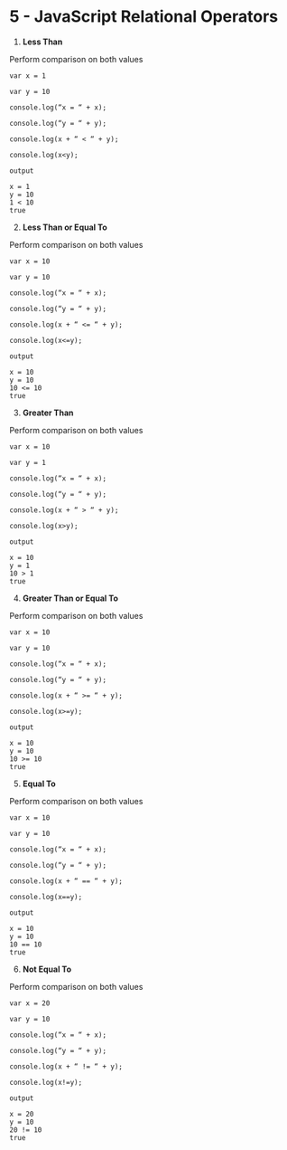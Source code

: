 # 5 - JavaScript Relational Operators

1. **Less Than**

Perform comparison on both values

```
var x = 1

var y = 10

console.log(“x = “ + x);

console.log(“y = “ + y);

console.log(x + “ < “ + y);

console.log(x<y);
```

```
output

x = 1
y = 10
1 < 10
true
```

2. **Less Than or Equal To**

Perform comparison on both values

```
var x = 10

var y = 10

console.log(“x = “ + x);

console.log(“y = “ + y);

console.log(x + “ <= “ + y);

console.log(x<=y);
```

```
output

x = 10
y = 10
10 <= 10
true
```

3. **Greater Than**

Perform comparison on both values

```
var x = 10

var y = 1

console.log(“x = “ + x);

console.log(“y = “ + y);

console.log(x + “ > “ + y);

console.log(x>y);
```

```
output

x = 10
y = 1
10 > 1
true
```

4. **Greater Than or Equal To**

Perform comparison on both values

```
var x = 10

var y = 10

console.log(“x = “ + x);

console.log(“y = “ + y);

console.log(x + “ >= “ + y);

console.log(x>=y);
```

```
output

x = 10
y = 10
10 >= 10
true
```

5. **Equal To**

Perform comparison on both values

```
var x = 10

var y = 10

console.log(“x = “ + x);

console.log(“y = “ + y);

console.log(x + “ == “ + y);

console.log(x==y);
```

```
output

x = 10
y = 10
10 == 10
true
```

6. **Not Equal To**

Perform comparison on both values

```
var x = 20

var y = 10

console.log(“x = “ + x);

console.log(“y = “ + y);

console.log(x + “ != “ + y);

console.log(x!=y);
```

```
output

x = 20
y = 10
20 != 10
true
```